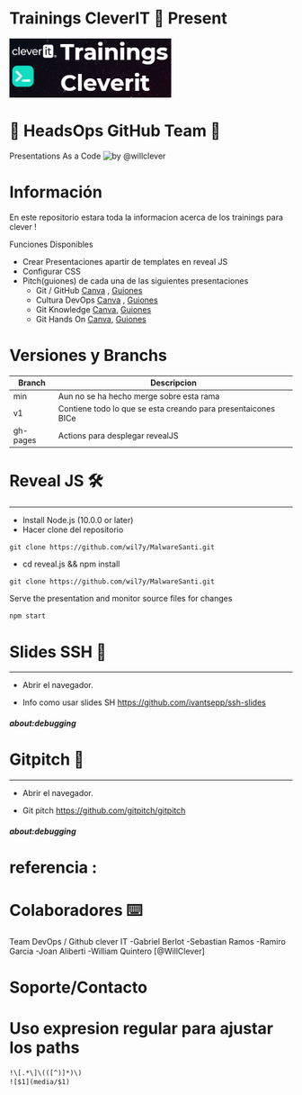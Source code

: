 # Trainings CleverIT 🦾 Present 
![Training](https://github.com/WillClever/trainings/blob/gh-pages/media/trainingsclever.png)
# 🧠 HeadsOps GitHub Team 🦾
Presentations As a Code
![by @willclever]()

# Información
En este repositorio estara toda la informacion acerca de los trainings para clever !

Funciones Disponibles
- Crear Presentaciones apartir de templates en reveal JS
- Configurar CSS
- Pitch(guiones) de cada una de las siguientes presentaciones
    - Git / GitHub [Canva](https://www.canva.com/design/DAF24LSIp6c/GZpDFDObL91bn7BgCJfh5A/edit?utm_content=DAF24LSIp6c&utm_campaign=designshare&utm_medium=link2&utm_source=sharebutton) , [Guiones]()
    - Cultura DevOps [Canva](https://www.canva.com/design/DAF248rMD48/4XoO_25PQmMDV7NklH_wIQ/edit?utm_content=DAF248rMD48&utm_campaign=designshare&utm_medium=link2&utm_source=sharebutton) ,
    [Guiones]()
    - Git Knowledge [Canva](https://www.canva.com/design/DAF2-ANrJCA/flWS-HAgt47Gvifrrfcivw/edit?utm_content=DAF2-ANrJCA&utm_campaign=designshare&utm_medium=link2&utm_source=sharebutton),
    [Guiones]()
    - Git Hands On [Canva](https://www.canva.com/design/DAF3Aru51yI/BHr_gaQf7PTp3qckjihfUg/edit?utm_content=DAF3Aru51yI&utm_campaign=designshare&utm_medium=link2&utm_source=sharebutton),
    [Guiones]()



# Versiones y Branchs

| Branch       |               Descripcion                    |
| ------------ |              ------------                    |
| min          | Aun no se ha hecho merge sobre esta rama     |
| v1           | Contiene todo lo que se esta creando para presentaicones BICe     |
| gh-pages     | Actions para desplegar revealJS              |

# Reveal JS 🛠️
- - - - - - - - - - - - - - - - - - - - - - - - -
- Install Node.js (10.0.0 or later)
- Hacer clone del repositorio
```
git clone https://github.com/wil7y/MalwareSanti.git
```
- cd reveal.js && npm install
```
git clone https://github.com/wil7y/MalwareSanti.git
```
Serve the presentation and monitor source files for changes
```
npm start
```

# Slides SSH 🚀
- - - - - - - - - - - - - - - - - - - - - - - - -

- Abrir el navegador.

- Info como usar slides SH
https://github.com/ivantsepp/ssh-slides

##### about:debugging

# Gitpitch 🚀
- - - - - - - - - - - - - - - - - - - - - - - - -

- Abrir el navegador.

- Git pitch
https://github.com/gitpitch/gitpitch

##### about:debugging


# referencia :


# Colaboradores ⌨️

Team DevOps / Github clever IT
-Gabriel Berlot
-Sebastian Ramos
-Ramiro Garcia
-Joan Aliberti
-William Quintero [@WillClever]

# Soporte/Contacto

# Uso expresion regular para ajustar los paths
```
!\[.*\]\(([^)]*)\)
![$1](media/$1)
```